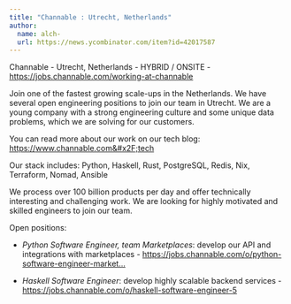 ```yaml
---
title: "Channable : Utrecht, Netherlands"
author:
  name: alch-
  url: https://news.ycombinator.com/item?id=42017587
---
```

Channable - Utrecht, Netherlands - HYBRID &#x2F; ONSITE - <a href="https:&#x2F;&#x2F;jobs.channable.com&#x2F;working-at-channable" rel="nofollow">https:&#x2F;&#x2F;jobs.channable.com&#x2F;working-at-channable</a>

Join one of the fastest growing scale-ups in the Netherlands. We have several open engineering positions to join our team in Utrecht. We are a young company with a strong engineering culture and some unique data problems, which we are solving for our customers.

You can read more about our work on our tech blog: <a href="https:&#x2F;&#x2F;www.channable.com&#x2F;tech" rel="nofollow">https:&#x2F;&#x2F;www.channable.com&#x2F;tech</a>

Our stack includes: Python, Haskell, Rust, PostgreSQL, Redis, Nix, Terraform, Nomad, Ansible

We process over 100 billion products per day and offer technically interesting and challenging work. We are looking for highly motivated and skilled engineers to join our team.

Open positions:

- *Python Software Engineer, team Marketplaces*: develop our API and integrations with marketplaces - <a href="https:&#x2F;&#x2F;jobs.channable.com&#x2F;o&#x2F;python-software-engineer-marketplaces-5" rel="nofollow">https:&#x2F;&#x2F;jobs.channable.com&#x2F;o&#x2F;python-software-engineer-market...</a>

- *Haskell Software Engineer*: develop highly scalable backend services - <a href="https:&#x2F;&#x2F;jobs.channable.com&#x2F;o&#x2F;haskell-software-engineer-5" rel="nofollow">https:&#x2F;&#x2F;jobs.channable.com&#x2F;o&#x2F;haskell-software-engineer-5</a>
<JobApplication />
